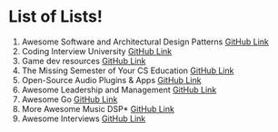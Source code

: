 # List of Lists!

1) Awesome Software and Architectural Design Patterns [GitHub Link](https://github.com/DovAmir/awesome-design-patterns)
2) Coding Interview University [GitHub Link](https://github.com/jwasham/coding-interview-university)
3) Game dev resources [GitHub Link](https://github.com/Kavex/GameDev-Resources)
4) The Missing Semester of Your CS Education [GitHub Link](https://github.com/missing-semester/missing-semester)
5) Open-Source Audio Plugins & Apps [GitHub Link](https://github.com/webprofusion/OpenAudio)
6) Awesome Leadership and Management [GitHub Link](https://github.com/LappleApple/awesome-leading-and-managing)
7) Awesome Go [GitHub Link](https://github.com/avelino/awesome-go)
8) More Awesome Music DSP* [GitHub Link](https://github.com/olilarkin/awesome-musicdsp)
9) Awesome Interviews [GitHub Link](https://github.com/DopplerHQ/awesome-interview-questions)
